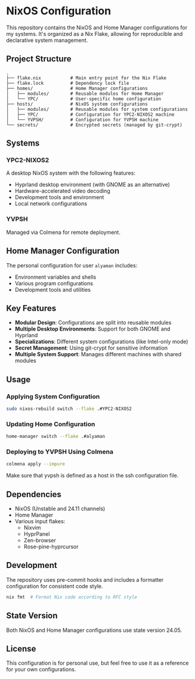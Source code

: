 # NixOS Configuration

This repository contains the NixOS and Home Manager configurations for my systems. It's organized as a Nix Flake, allowing for reproducible and declarative system management.

## Project Structure

```
.
├── flake.nix           # Main entry point for the Nix Flake
├── flake.lock          # Dependency lock file
├── homes/              # Home Manager configurations
│   ├── modules/        # Reusable modules for Home Manager
│   └── YPC/            # User-specific home configuration
├── hosts/              # NixOS system configurations
│   ├── modules/        # Reusable modules for system configurations
│   ├── YPC/            # Configuration for YPC2-NIXOS2 machine
│   └── YVPSH/          # Configuration for YVPSH machine
└── secrets/            # Encrypted secrets (managed by git-crypt)
```

## Systems

### YPC2-NIXOS2

A desktop NixOS system with the following features:

- Hyprland desktop environment (with GNOME as an alternative)
- Hardware-accelerated video decoding
- Development tools and environment
- Local network configurations

### YVPSH

Managed via Colmena for remote deployment.

## Home Manager Configuration

The personal configuration for user `alyaman` includes:

- Environment variables and shells
- Various program configurations
- Development tools and utilities

## Key Features

- **Modular Design**: Configurations are split into reusable modules
- **Multiple Desktop Environments**: Support for both GNOME and Hyprland
- **Specializations**: Different system configurations (like Intel-only mode)
- **Secret Management**: Using git-crypt for sensitive information
- **Multiple System Support**: Manages different machines with shared modules

## Usage

### Applying System Configuration

```bash
sudo nixos-rebuild switch --flake .#YPC2-NIXOS2
```

### Updating Home Configuration

```bash
home-manager switch --flake .#alyaman
```

### Deploying to YVPSH Using Colmena

```bash
colmena apply --impure
```

Make sure that yvpsh is defined as a host in the ssh configuration file.

## Dependencies

- NixOS (Unstable and 24.11 channels)
- Home Manager
- Various input flakes:
  - Nixvim
  - HyprPanel
  - Zen-browser
  - Rose-pine-hyprcursor

## Development

The repository uses pre-commit hooks and includes a formatter configuration for consistent code style.

```bash
nix fmt  # Format Nix code according to RFC style
```

## State Version

Both NixOS and Home Manager configurations use state version 24.05.

## License

This configuration is for personal use, but feel free to use it as a reference for your own configurations.
